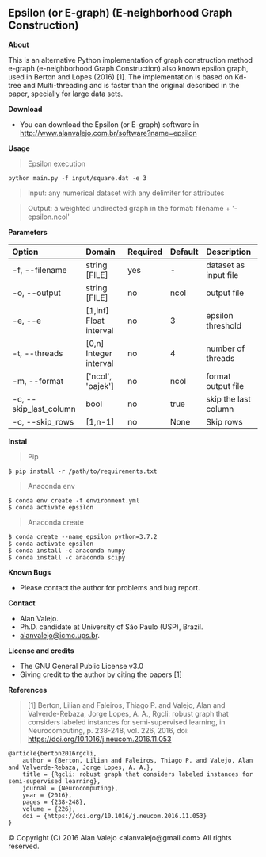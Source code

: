 ## Epsilon (or E-graph) (E-neighborhood Graph Construction)

**About**

This is an alternative Python implementation of graph construction method e-graph (e-neighborhood Graph Construction) also known epsilon graph, used in Berton and Lopes (2016) [1]. The implementation is based on Kd-tree and Multi-threading and is faster than the original described in the paper, specially for large data sets.

**Download**

- You can download the Epsilon (or E-graph) software in http://www.alanvalejo.com.br/software?name=epsilon

**Usage**

> Epsilon execution

    python main.py -f input/square.dat -e 3

> Input: any numerical dataset with any delimiter for attributes

> Output: a weighted undirected graph in the format: filename + '-epsilon.ncol'

**Parameters**

| Option					| Domain					| Required	| Default	| Description															|
|:------------------------- |:------------------------- | --------- | --------- |:--------------------------------------------------------------------- |
| -f, --filename			| string [FILE]				| yes		| -			| dataset as input file													|
| -o, --output				| string [FILE]				| no		| ncol		| output file															|
| -e, --e					| [1,inf] Float interval	| no		| 3			| epsilon threshold																|
| -t, --threads				| [0,n] Integer interval	| no		| 4			| number of  threads													|
| -m, --format				| ['ncol', 'pajek']			| no		| ncol		| format output file													|
| -c, --skip_last_column	| bool						| no		| true		| skip the last column													|
| -c, --skip_rows	| [1,n-1]						| no		| None		| Skip rows													|

**Instal**

> Pip
    
    $ pip install -r /path/to/requirements.txt

> Anaconda env

    $ conda env create -f environment.yml
    $ conda activate epsilon

> Anaconda create

    $ conda create --name epsilon python=3.7.2
    $ conda activate epsilon
    $ conda install -c anaconda numpy
    $ conda install -c anaconda scipy 

**Known Bugs**

- Please contact the author for problems and bug report.

**Contact**

- Alan Valejo.
- Ph.D. candidate at University of São Paulo (USP), Brazil.
- alanvalejo@icmc.ups.br.

**License and credits**

- The GNU General Public License v3.0
- Giving credit to the author by citing the papers [1]

**References**

> [1] Berton, Lilian and Faleiros, Thiago P. and Valejo, Alan and Valverde-Rebaza, Jorge Lopes, A. A., Rgcli: robust graph that considers labeled instances for semi-supervised learning, in Neurocomputing, p. 238-248, vol. 226, 2016, doi: https://doi.org/10.1016/j.neucom.2016.11.053

~~~~~{.bib}
@article{berton2016rgcli,
    author = {Berton, Lilian and Faleiros, Thiago P. and Valejo, Alan and Valverde-Rebaza, Jorge Lopes, A. A.},
    title = {Rgcli: robust graph that considers labeled instances for semi-supervised learning},
    journal = {Neurocomputing},
    year = {2016},
    pages = {238-248},
    volume = {226},
    doi = {https://doi.org/10.1016/j.neucom.2016.11.053}
}
~~~~~

<div class="footer"> &copy; Copyright (C) 2016 Alan Valejo &lt;alanvalejo@gmail.com&gt; All rights reserved.</div>
